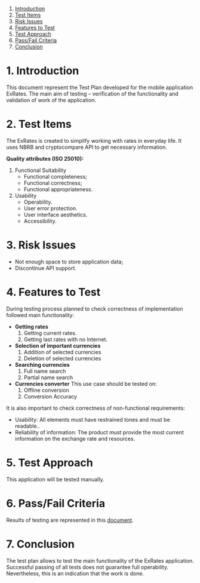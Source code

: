
1. [Introduction](#1) <br> 
2. [Test Items](#2) <br>
3. [Risk Issues](#3) <br>
4. [Features to Test](#4) <br>
5. [Test Approach](#5) <br>
6. [Pass/Fail Criteria](#6) <br>
7. [Conclusion](#7) <br>

# 1. Introduction <a name = "1"></a>

This document represent the Test Plan developed for the mobile application ExRates.
The main aim of testing – verification of the functionality and validation of work of the application.


# 2. Test Items <a name = "2"></a>

The ExRates is created to simplify working with rates in everyday life. It uses NBRB and cryptocompare API to get necessary information.

**Quality attributes (ISO 25010):**

1. Functional Suitability
	- Functional completeness;
	- Functional correctness;
	- Functional appropriateness.
2. Usability 
	- Operability.
	- User error protection.
	- User interface aesthetics.
	- Accessibility.

# 3. Risk Issues <a name = "3"></a>

- Not enough space to store application data;
- Discontinue API support.


# 4. Features to Test <a name = "4"></a>
	
During testing process planned to check correctness of implementation followed main functionality:
	
- **Getting rates**
	1. Getting current rates.
	2. Getting last rates with no Internet.
- **Selection of important currencies**
	1. Addition of selected currencies
	2. Deletion of selected currencies
- **Searching currencies**
	1. Full name search
	2. Partial name search
- **Currencies converter**
   This use case should be tested on:
	1. Offline conversion
	2. Conversion Accuracy

It is also important to check correctness of non-functional requirements:

- Usability: All elements must have restrained tones and must be readable..
- Reliability of information: The product must provide the most current information on the exchange rate and resources.

# 5. Test Approach <a name = "5"></a>

This application will be tested manually.

# 6. Pass/Fail Criteria <a name = "6"></a>

Results of testing are represented in this [document](https://github.com/Shalynishka/ExRates/blob/master/docs/Test%20Results.md).

# 7. Conclusion <a name = "7"></a>

The test plan allows to test the main functionality of the ExRates application. Successful passing of all tests does not guarantee full operability. Nevertheless, this is an indication that the work is done.

